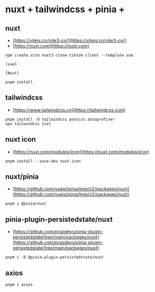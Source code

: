 # nuxt + tailwindcss + pinia + 

## nuxt
- [https://vitejs.cn/vite3-cn/](https://vitejs.cn/vite3-cn/)
- [https://nuxt.com](https://nuxt.com)


```
npm create vite nuxt3-clone-tiktok-client --template vue

[vue]

[Nuxt]

pnpm install
```

## tailwindcss
- [https://www.tailwindcss.cn](https://tailwindcss.com)
```
pnpm install -D tailwindcss postcss autoprefixer
npx tailwindcss init
```

## nuxt icon

- [https://nuxt.com/modules/icon](https://nuxt.com/modules/icon)

```
pnpm install --save-dev nuxt-icon
```

## nuxt/pinia
- [https://github.com/vuejs/pinia/tree/v2/packages/nuxt](https://github.com/vuejs/pinia/tree/v2/packages/nuxt)

```
pnpm i @pinia/nuxt
```

## pinia-plugin-persistedstate/nuxt
- [https://github.com/prazdevs/pinia-plugin-persistedstate/tree/main/packages/nuxt](https://github.com/prazdevs/pinia-plugin-persistedstate/tree/main/packages/nuxt)

```
pnpm i -D @pinia-plugin-persistedstate/nuxt
```

## axios
```
pnpm i axios
```